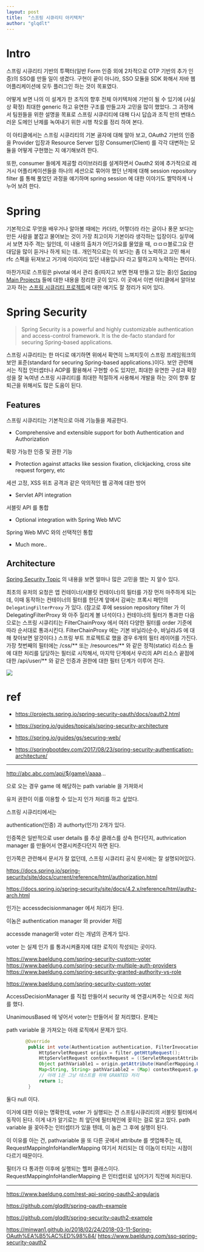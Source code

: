 ```yaml
---
layout: post
title:  "스프링 시큐리티 아키텍처"
author: "glqdlt"
---
```


# Intro

스프링 시큐리티 기반의 투팩터(일반 Form 인증 외에 2차적으로 OTP 기반의 추가 인증)의 SSO를 만들 일이 생겼다. 구현이 끝이 아니라, SSO 모듈을 SDK 화해서 자바 웹 어플리케이션에 모두 플러그인 하는 것이 목표였다. 

어떻게 보면 나의 이 설계가 한 조직의 향후 전체 아키텍처에 기반이 될 수 있기에 (사실상 확정) 최대한 generic 하고 유연한 구조를 만들고자 고민을 많이 했었다. 그 과정에서 팀원들을 위한 설명을 목표로 스프링 시큐리티에 대해 다시 답습과 조직 만의 변태스러운 도메인 난제를 녹여내기 위한 시행 착오를 정리 하여 본다.

이 아티클에서는 스프링 시큐리티의 기본 골자에 대해 알아 보고, OAuth2 기반의 인증을 Provider 입장과 Resource Server 입장 Consumer(Client) 를 각각 대변하는 모듈을 어떻게 구현했는 지 얘기해보려 한다.

또한, consumer 들에게 제공할 라이브러리를 설계하면서 Oauth2 외에 추가적으로 레거시 어플리케이션들을 하나의 세션으로 묶어야 했던 난제에 대해 session repository filter 를 통해 풀었던 과정을 얘기하며 spring session 에 대한 이야기도 짤막하게 나누어 보려 한다.

# Spring

기본적으로 무엇을 배우거나 알아볼 때에는 카더라, 어쩧더라 라는 글이나 풍문 보다는 만든 사람을 붙잡고 물어보는 것이 가장 최고이자 기본이라 생각하는 입장이다. 실무에서 보면 자주 격는 일인데, 이 내용의 출처가 어딘가요를 물었을 때, ㅁㅁㅁ블로그요 란 대답을 많이 듣거나 하게 되는 데.. 개인적으로는 이 보다는 좀 더 노력하고 고민 해서 rfc 스펙을 뒤져보고 거기에 이리이리 있던 내용입니다 라고 말하고자 노력하는 편이다.

마찬가지로 스프링은 pivotal 에서 관리 중(따지고 보면 현재 만들고 있는 중)인 [Spring Main Projects](https://spring.io/projects) 들에 대한 내용을 정리한 곳이 있다. 이 곳에서 이번 아티클에서 알아보고자 하는 [스프링 시큐리티 프로젝트](https://spring.io/projects/spring-security)에 대한 얘기도 잘 정리가 되어 있다.

# Spring Security

> Spring Security is a powerful and highly customizable authentication and access-control framework. It is the de-facto standard for securing Spring-based applications.

스프링 시큐리티는 한 마디로 얘기하면 위에서 확연히 느껴지듯이 스프링 프레임워크의 보안 표준(standard for securing Spring-based applications.)이다. 보안 관련해서는 직접 인터셉터나 AOP를 활용해서 구현할 수도 있지만, 최대한 유연한 구성과 확장성을 잘 녹여낸 스프링 시큐리티를 최대한 적절하게 사용해서 개발을 하는 것이 향후 칼퇴근을 위해서도 많은 도움이 된다.

## Features

스프링 시큐리티는 기본적으로 아래 기능들을 제공한다.

- Comprehensive and extensible support for both Authentication and Authorization

확장 가능한 인증 및 권한 기능

- Protection against attacks like session fixation, clickjacking, cross site request forgery, etc

세션 고정, XSS 위조 공격과 같은 악의적인 웹 공격에 대한 방어

- Servlet API integration

서블릿 API 를 통합

- Optional integration with Spring Web MVC

Spring Web MVC 와의 선택적인 통합

- Much more..


## Architecture

[Spring Security Topic](https://spring.io/guides/topicals/spring-security-architecture) 의 내용을 보면 얼마나 많은 고민을 했는 지 알수 있다.

최초의 유저의 요청은 앱 컨테이너(서블릿 컨테이너)의 필터를 가장 먼저 마주하게 되는 데, 이때 동작하는 컨테이너의 필터를 한단계 앞에서 감싸는 프록시 패턴의 ```DelegatingFilterProxy``` 가 있다. (참고로 후에 session repository filter 가 이 DelegatingFilterProxy 와 아주 질리게 볼 녀석이다.) 컨테이너의 필터가 통과한 다음으로는
스프링 시큐리티는 FilterChainProxy 에서 여러 다양한 필터를 order 기준에 따라 순서대로 통과시킨다. FilterChainProxy 에는 기본 바닐라(순수, 바닐라JS 에 대해 찾아보면 알것이다.) 스프링 부트 프로젝트로 했을 경우 6개의 필터 레이어를 가진다.
가장 첫번째의 필터에는 /css/** 또는 /resources/** 와 같은 정적(static) 리소스 들에 대한 처리를 담당하는 필터로 시작해서, 마지막 단계에서 우리의 API 리소스 끝점에 대한 /api/user/** 와 같은 인증과 권한에 대한 필터 단계가 이루어 진다.

<img src="https://github.com/spring-guides/top-spring-security-architecture/raw/master/images/security-filters.png">



# ref

- https://projects.spring.io/spring-security-oauth/docs/oauth2.html

- https://spring.io/guides/topicals/spring-security-architecture

- https://spring.io/guides/gs/securing-web/

- https://springbootdev.com/2017/08/23/spring-security-authentication-architecture/

---


http://abc.abc.com/api/${game}/aaaa...

으로 오는 경우 game 에 해당하는 path variable 을 가져와서

유저 권한이 이를 이용할 수 있는지 인가 처리를 하고 싶었다.

스프링 시큐리티에서는

authentication(인증) 과 authorty(인가) 2개가 있다.

인증쪽은 일반적으로 user details 를 추상 클래스를 상속 한다던지, authrication manager 를 만들어서 연결시켜준다던지 하면 된다.

인가쪽은 관련해서 문서가 잘 없던데, 스프링 시큐리티 공식 문서에는 잘 설명되어있다.

https://docs.spring.io/spring-security/site/docs/current/reference/html/authorization.html

https://docs.spring.io/spring-security/site/docs/4.2.x/reference/html/authz-arch.html


인가는 accessdecisionmanager 에서 처리가 된다.

이놈은  authentication manager 와 provider 처럼

accessde manager와 voter 라는 개념의 관계가 있다.

voter 는 실제 인가 를 통과시켜줄지에 대한 로직이 작성되는 곳이다.

https://www.baeldung.com/spring-security-custom-voter
https://www.baeldung.com/spring-security-multiple-auth-providers
https://www.baeldung.com/spring-security-granted-authority-vs-role






https://www.baeldung.com/spring-security-custom-voter


AccessDecisionManager 를 직접 만들어서 security 에 연결시켜주는 식으로 처리를 했다.

UnanimousBased 에 넣어서 voter는 만들어서 잘 처리했다. 문제는

path variable 을 가져오는 아래 로직에서 문제가 있다.

```java
       @Override
        public int vote(Authentication authentication, FilterInvocation filter, Collection collection) {
            HttpServletRequest origin = filter.getHttpRequest();
            HttpServletRequest contextRequest = ((ServletRequestAttributes) RequestContextHolder.currentRequestAttributes()).getRequest();
            Object pathVariable1 = origin.getAttribute(HandlerMapping.URI_TEMPLATE_VARIABLES_ATTRIBUTE);
            Map<String, String> pathVariable2 = (Map) contextRequest.getAttribute(HandlerMapping.URI_TEMPLATE_VARIABLES_ATTRIBUTE);
            // 아래 1은 그냥 테스트를 위해 GRANTED 처리
            return 1;
        }

```

둘다 null 이다.

이거에 대한 이유는 명확한데,  voter 가 실행되는 건 스프링시큐리티의 서블릿 필터에서 동작이 된다. 이게 내가 알기로는 최 앞단에 필터체인에 꽂히는 걸로 알고 있다. path variable 을 꽂아주는 인터셉터가 있을 텐데, 이 놈은 그 후에 실행이 된다. 

이 이유를 아는 건, pathvariable 을 또 다른 곳에서 attribute 를 셋업해주는 데, RequestMappingInfoHandlerMapping 여기서 처리되는 데 이놈이 터지는 시점이 다르기 때문이다.

필터가 다 통과한 이후에 실행되는 헬퍼 클래스이다. RequestMappingInfoHandlerMapping 은 인터셉터로 넘어가기 직전에 처리된다.


---

https://www.baeldung.com/rest-api-spring-oauth2-angularjs

https://github.com/glqdlt/spring-oauth-example

https://github.com/glqdlt/spring-security-oauth2-example


https://minwan1.github.io/2018/02/24/2018-03-11-Spring-OAuth%EA%B5%AC%ED%98%84/
https://www.baeldung.com/sso-spring-security-oauth2

